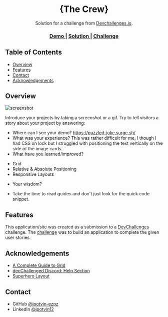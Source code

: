 <!-- Please update value in the {}  -->

<h1 align="center">{The Crew}</h1>

<div align="center">
   Solution for a challenge from  <a href="http://devchallenges.io" target="_blank">Devchallenges.io</a>.
</div>

<div align="center">
  <h3>
    <a href="https://{https://puzzled-joke.surge.sh/}">
      Demo
    </a>
    <span> | </span>
    <a href="https://{https://github.com/jpotvin-ezpz/creative-crew/}">
      Solution
    </a>
    <span> | </span>
    <a href="https://devchallenges.io/challenges/hhmesazsqgKXrTkYkt0U">
      Challenge
    </a>
  </h3>
</div>

<!-- TABLE OF CONTENTS -->

## Table of Contents

- [Overview](#overview)
- [Features](#features)
- [Contact](#contact)
- [Acknowledgements](#acknowledgements)

<!-- OVERVIEW -->

## Overview

![screenshot](https://user-images.githubusercontent.com/16707738/92399059-5716eb00-f132-11ea-8b14-bcacdc8ec97b.png)

Introduce your projects by taking a screenshot or a gif. Try to tell visitors a story about your project by answering:

- Where can I see your demo? https://puzzled-joke.surge.sh/
- What was your experience? This was rather difficult for me, I though I had CSS on lock but I struggled with positioning the text vertically on the side of the image cards. 
- What have you learned/improved?
 + Grid
 + Relative & Absolute Positioning
 + Responsive Layouts 
- Your wisdom? 
 + Take the time to read guides and don't just look for the quick code snippet.

## Features

<!-- List the features of your application or follow the template. Don't share the figma file here :) -->

This application/site was created as a submission to a [DevChallenges](https://devchallenges.io/challenges) challenge. The [challenge](https://devchallenges.io/challenges/hhmesazsqgKXrTkYkt0U) was to build an application to complete the given user stories.

## Acknowledgements

<!-- This section should list any articles or add-ons/plugins that helps you to complete the project. This is optional but it will help you in the future. For exmpale -->

- [A Complete Guide to Grid](https://css-tricks.com/snippets/css/complete-guide-grid/)
- [decChallenged Discord:  Help Section](https://devchallenge.io)
- [Superhero Layout](https://antonball.medium.com/superhero-layout-staggered-css-grid-29430df9520)

## Contact

- GitHub [@jpotvin-ezpz](https://{github.com/jpotvin-ezpz})
- LinkedIn [@jpotvin12](https://www.linkedin.com/in/jpotvin12/)
